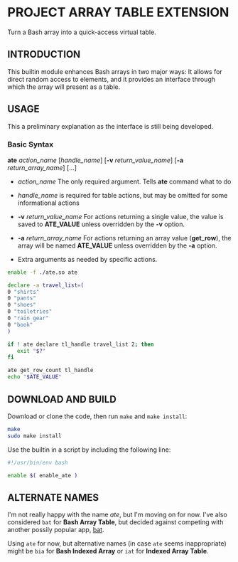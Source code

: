 # PROJECT ARRAY TABLE EXTENSION

Turn a Bash array into a quick-access virtual table.

## INTRODUCTION

This builtin module enhances Bash arrays in two major ways:
It allows for direct random access to elements, and it provides an
interface through which the array will present as a table.

## USAGE

This a preliminary explanation as the interface is still being
developed.

### Basic Syntax

**ate** *action_name* [*handle_name*] [**-v** *return_value_name*] [**-a** *return_array_name*] [...]

- *action_name*
  The only required argument.  Tells **ate** command
  what to do

- *handle_name* is required for table actions, but may be omitted for
  some informational actions

- **-v** *return_value_name*
  For actions returning a single value, the value is saved to
  **ATE_VALUE** unless overridden by the **-v** option.

- **-a** *return_array_name*
  For actions returning an array value (**get_row**), the array will
  be named **ATE_VALUE** unless overridden by the **-a** option.

- Extra arguments as needed by specific actions.


~~~.sh
enable -f ./ate.so ate

declare -a travel_list=(
0 "shirts"
0 "pants"
0 "shoes"
0 "toiletries"
0 "rain gear"
0 "book"
)

if ! ate declare tl_handle travel_list 2; then
   exit "$?"
fi

ate get_row_count tl_handle
echo "$ATE_VALUE"

~~~

## DOWNLOAD AND BUILD

Download or clone the code, then run `make` and `make install`:

~~~sh
make
sudo make install
~~~

Use the builtin in a script by including the following line:

~~~sh
#!/usr/bin/env bash

enable $( enable_ate )
~~~


## ALTERNATE NAMES

I'm not really happy with the name *ate*, but I'm moving on for now.
I've also considered `bat` for **Bash Array Table**, but decided
against competing with another possily popular app, [bat][bat].

Using `ate` for now, but alternative names (in case `ate` seems
inappropriate) might be `bia` for **Bash Indexed Array** or `iat`
for **Indexed Array Table**.






[bat]:  "https://github.com/sharkdp/bat"